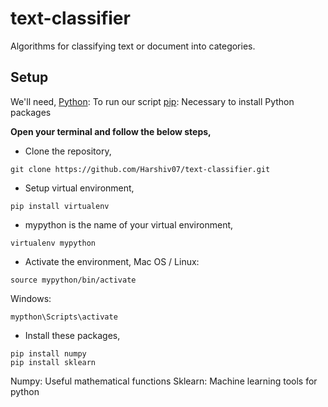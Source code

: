 # text-classifier
Algorithms for classifying text or document into categories.

## Setup
We'll need,
[Python](https://www.python.org/): To run our script
[pip](https://pip.pypa.io/en/stable/): Necessary to install Python packages

**Open your terminal and follow the below steps,**
* Clone the repository,
~~~~
git clone https://github.com/Harshiv07/text-classifier.git
~~~~

* Setup virtual environment, 
~~~~
pip install virtualenv
~~~~

* mypython is the name of your virtual environment,
~~~~
virtualenv mypython
~~~~

* Activate the environment, 
Mac OS / Linux: 
~~~~
source mypython/bin/activate
~~~~
Windows: 
~~~~
mypthon\Scripts\activate
~~~~


* Install these packages,
~~~~
pip install numpy
pip install sklearn
~~~~
Numpy: Useful mathematical functions
Sklearn: Machine learning tools for python
